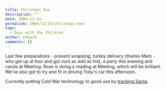 ```yaml
---
title: Christmas Eve
description: ""
date: 2004-12-24
permalink: 2004/12/24/christmas-eve/
tags:
  - Days with the Children
author: Edward
comments: []
---
```


Last few preparations - present wrapping, turkey delivery (thanks Mark -
who got up at four and got ours as well as his), a party this evening
and carols at Meeting. Rose is doing a reading at Meeting, which will be
brilliant. We\'ve also got to try and fit in driving Toby\'s car this
afternoon.

Currently putting Cold War technology to good use by [tracking
Santa][1].



[1]: https://www.noradsanta.org/english/radar/index.html
